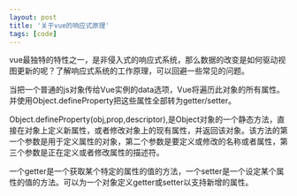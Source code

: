 ```yaml
---
layout: post
title: '关于vue的响应式原理'
tags: [code]
---
```



<!-- ![MVVM]({{site.img_url}}/MVVMPattern.png){:.center} -->

vue最独特的特性之一，是非侵入式的响应式系统，那么数据的改变是如何驱动视图更新的呢？了解响应式系统的工作原理，可以回避一些常见的问题。

当把一个普通的js对象传给Vue实例的data选项，Vue将遍历此对象的所有属性。并使用Object.defineProperty把这些属性全部转为getter/setter。

Object.defineProperty(obj,prop,descriptor),是Object对象的一个静态方法，直接在对象上定义新属性，或者修改对象上的现有属性，并返回该对象。该方法的第一个参数是用于定义属性的对象，第二个参数是要定义或修改的名称或者属性，第三个参数是正在定义或者修改属性的描述符。

一个getter是一个获取某个特定的属性的值的方法，一个setter是一个设定某个属性的值的方法。可以为一个对象定义getter或setter以支持新增的属性。



